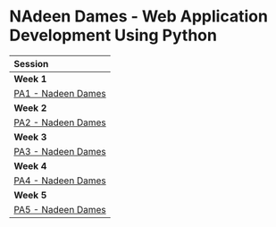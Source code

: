 # NAdeen Dames - Web Application Development Using Python 

| Session                                        
| :--------------------------------------------- | 
| **Week 1**                                     |
| [PA1 - Nadeen Dames](./partical_assignments/PA1_NadeenDames)
| **Week 2**                                     |
| [PA2 - Nadeen Dames](./partical_assignments/PA2_NadeenDames)  
| **Week 3**                                     |
| [PA3 - Nadeen Dames](./partical_assignments/PA3_NadeenDames) 
|**Week 4**                                     |
| [PA4 - Nadeen Dames](./partical_assignments/PA4_NadeenDames)  
| **Week 5**                                     |
| [PA5 - Nadeen Dames](./partical_assignments/PA5_NadeenDames)                               
